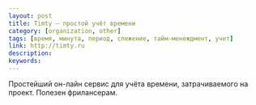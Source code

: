 ```yaml
---
layout: post
title: Timty — простой учёт времени
category: [organization, other]
tags: [время, минута, период, слежение, тайм-менеждмент, учет]
link: http://timty.ru
description:
keywords:
---
```


<p>Простейший он-лайн сервис для учёта времени, затрачиваемого на проект. Полезен фрилансерам.</p>
